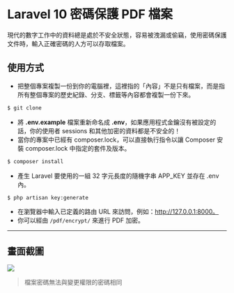 # Laravel 10 密碼保護 PDF 檔案

現代的數字工作中的資料總是處於不安全狀態，容易被洩漏或偷竊，使用密碼保護文件時，輸入正確密碼的人方可以存取檔案。

## 使用方式
- 把整個專案複製一份到你的電腦裡，這裡指的「內容」不是只有檔案，而是指所有整個專案的歷史紀錄、分支、標籤等內容都會複製一份下來。
```sh
$ git clone
```
- 將 __.env.example__ 檔案重新命名成 __.env__，如果應用程式金鑰沒有被設定的話，你的使用者 sessions 和其他加密的資料都是不安全的！
- 當你的專案中已經有 composer.lock，可以直接執行指令以讓 Composer 安裝 composer.lock 中指定的套件及版本。
```sh
$ composer install
```
- 產⽣ Laravel 要使用的一組 32 字元長度的隨機字串 APP_KEY 並存在 .env 內。
```sh
$ php artisan key:generate
```
- 在瀏覽器中輸入已定義的路由 URL 來訪問，例如：http://127.0.0.1:8000。
- 你可以經由 `/pdf/encrypt/` 來進行 PDF 加密。

----

## 畫面截圖
![](https://i.imgur.com/enoS8eH.png)
> 檔案密碼無法與變更權限的密碼相同
